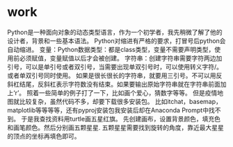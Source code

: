 # work
Python是一种面向对象的动态类型语言，作为一个初学者，我先稍微了解了他的设计者，背景和一些基本语法。
Python对缩进有严格的要求，打冒号后python会自动缩进。
变量：Python数据类型：都是class类型，变量不需要声明类型，使用前必须赋值，变量赋值以后才会被创建。
字符串：创建字符串需要字符两边加引号，可以是单引号或者双引号，当需要出现单双引号时，可以使用转义字符/。或者单双引号同时使用。
       如果是很长很长的字符串，就要用三引号。不可以用反斜杠结尾，反斜杠表示字符数没有结束。如果要输出原始字符串就在字符串前面加上‘r’。
照着一些简单的例子打了一下，比如画个爱心，猜数字等等。
但是疫情地图就比较复杂，虽然代码不多，却要下载很多安装包。
比如itchat，basemap，matplotlib等等等等，还有pyproj安装包我安装后却在Anaconda Prompt中找不到。
于是我查找资料用turtle画五星红旗。
先创建画布，设置背景颜色，填充色和画笔颜色。然后分别画五颗星星.
五颗星星需要找到旋转的角度，靠近最大星星的顶点的坐标再填色即可。
